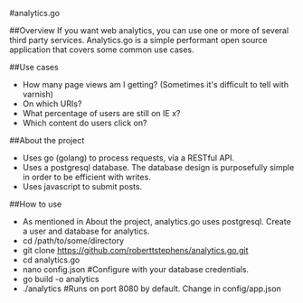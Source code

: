 #analytics.go

##Overview
If you want web analytics, you can use one or more of several third party services. Analytics.go is a simple performant open source application that covers some common use cases.

##Use cases

- How many page views am I getting? (Sometimes it's difficult to tell with varnish)
- On which URIs?
- What percentage of users are still on IE x?
- Which content do users click on?

##About the project

- Uses go (golang) to process requests, via a RESTful API.
- Uses a postgresql database. The database design is purposefully simple in order to be efficient with writes.
- Uses javascript to submit posts.

##How to use
- As mentioned in About the project, analytics.go uses postgresql. Create a user and database for analytics.
- cd /path/to/some/directory
- git clone https://github.com/roberttstephens/analytics.go.git
- cd analytics.go
- nano config.json #Configure with your database credentials.
- go build -o analytics
- ./analytics #Runs on port 8080 by default. Change in config/app.json
